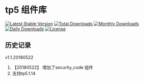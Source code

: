 # tp5 组件库

[![Latest Stable Version](https://poser.pugx.org/itboye/component_tp5/v/stable)](https://packagist.org/packages/itboye/component_tp5)
[![Total Downloads](https://poser.pugx.org/itboye/component_tp5/downloads)](https://packagist.org/packages/itboye/component_tp5)
[![Monthly Downloads](https://poser.pugx.org/itboye/component_tp5/d/monthly)](https://packagist.org/packages/itboye/component_tp5)
[![Daily Downloads](https://poser.pugx.org/itboye/component_tp5/d/daily)](https://packagist.org/packages/itboye/component_tp5)
[![License](https://poser.pugx.org/itboye/component_tp5/license)](https://packagist.org/packages/itboye/component_tp5)

## 历史记录

v1.1.20180522
1. 【20180522】 增加了security_code 组件 
2. 支持tp5.1.14

